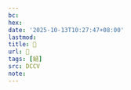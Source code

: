 ```yaml
---
bc:
hex:
date: '2025-10-13T10:27:47+08:00'
lastmod:
title: 􅃌
url: 􅃌
tags: [䤴]
src: DCCV
note:
---
```

